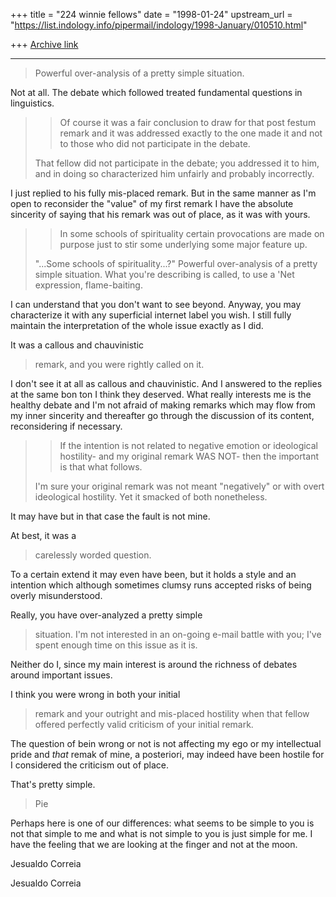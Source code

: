 +++
title = "224 winnie fellows"
date = "1998-01-24"
upstream_url = "https://list.indology.info/pipermail/indology/1998-January/010510.html"

+++
[Archive link](https://list.indology.info/pipermail/indology/1998-January/010510.html)

---
>Powerful over-analysis of a pretty simple situation.

Not at all. The debate which followed treated fundamental questions in
linguistics.

>>Of course it was a fair conclusion to draw for that post festum remark and
>> it was  addressed exactly to the one made it and  not to those who did
not
>> participate in the debate.
>
>That fellow did not participate in the debate; you addressed it to him, and
in
>doing so characterized him unfairly and probably incorrectly.

I just replied to his fully mis-placed remark. But in the same manner as I'm
open to reconsider the "value" of my first remark I have the absolute
sincerity of saying that his remark was out of place, as it was with yours.
>
>> In some schools of spirituality certain
>> provocations are made on purpose just to stir some underlying some major
>> feature up.
>
>"...Some schools of spirituality...?"  Powerful over-analysis of a pretty
simple
>situation.  What you're describing is called, to use a 'Net expression,
>flame-baiting.

I can understand that you don't want to see beyond. Anyway,
you may characterize it with any superficial internet label you wish. I
still fully maintain the interpretation of the whole issue exactly as I did.

It was a callous and chauvinistic
>remark, and you were rightly called on it.

I don't see it at all as callous and chauvinistic. And I answered to the
replies at the same bon ton I think they deserved. What really interests me
is the healthy debate and I'm not afraid of making remarks which may flow
from my inner sincerity and thereafter go through the discussion of its
content, reconsidering if necessary.
>
>> If the intention is not related to negative emotion or
>> ideological hostility- and my original  remark WAS NOT- then the
important
>> is that what follows.
>
>I'm sure your original remark was not meant "negatively" or with overt
>ideological hostility.  Yet it smacked of both nonetheless.


It may have but in that case the fault is not mine.

 At best, it was a
>carelessly worded question.

To a certain extend it may even have been, but it holds a style and an
intention which although sometimes clumsy  runs accepted  risks of being
overly misunderstood.

Really, you have over-analyzed a pretty simple
>situation.  I'm not interested in an on-going e-mail battle with you; I've
spent
>enough time on this issue as it is.

Neither do I,  since my main interest is around the richness of debates
around important issues.

  I think you were wrong in both your initial
>remark and your outright and mis-placed hostility when that fellow offered
>perfectly valid criticism of your initial remark.

The question of bein wrong or not is not affecting my ego or my intellectual
pride  and *that* remak of mine, a posteriori, may indeed have been hostile
for I considered the criticism  out of place.

 That's pretty simple.
>
>
>Pie

Perhaps here is one of our differences: what seems to be simple to you is
not that simple to me  and what is not simple to you is just simple for me.
I have the feeling that we are looking at the finger and not at the moon.

Jesualdo Correia

Jesualdo Correia

>






